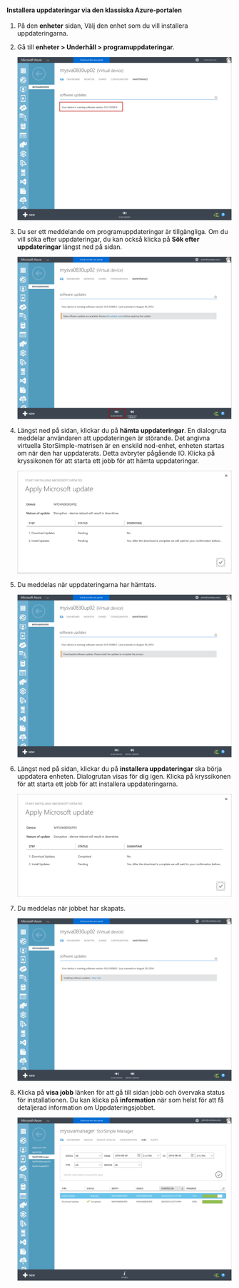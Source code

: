 <!--author=alkohli last changed: 09/02/16 -->

#### <a name="to-install-updates-via-the-azure-classic-portal"></a>Installera uppdateringar via den klassiska Azure-portalen
1. På den **enheter** sidan, Välj den enhet som du vill installera uppdateringarna.
2. Gå till **enheter > Underhåll > programuppdateringar**.
   
    ![uppdatera enhet](../includes/media/storsimple-ova-install-update-via-portal/azupdate1m.png)  
3. Du ser ett meddelande om programuppdateringar är tillgängliga. Om du vill söka efter uppdateringar, du kan också klicka på **Sök efter uppdateringar** längst ned på sidan.
   
    ![uppdatera enhet](../includes/media/storsimple-ova-install-update-via-portal/azupdate2m.png)
4. Längst ned på sidan, klickar du på **hämta uppdateringar**. En dialogruta meddelar användaren att uppdateringen är störande. Det angivna virtuella StorSimple-matrisen är en enskild nod-enhet, enheten startas om när den har uppdaterats. Detta avbryter pågående IO. Klicka på kryssikonen för att starta ett jobb för att hämta uppdateringar. 
   
    ![uppdatera enhet](../includes/media/storsimple-ova-install-update-via-portal/azupdate3m.png)
5. Du meddelas när uppdateringarna har hämtats. 
   
    ![uppdatera enhet](../includes/media/storsimple-ova-install-update-via-portal/azupdate6m.png)
6. Längst ned på sidan, klickar du på **installera uppdateringar** ska börja uppdatera enheten. Dialogrutan visas för dig igen. Klicka på kryssikonen för att starta ett jobb för att installera uppdateringarna. 
   
    ![uppdatera enhet](../includes/media/storsimple-ova-install-update-via-portal/azupdate7m.png) 
7. Du meddelas när jobbet har skapats. 
   
    ![uppdatera enhet](../includes/media/storsimple-ova-install-update-via-portal/azupdate8m.png)
8. Klicka på **visa jobb** länken för att gå till sidan jobb och övervaka status för installationen. Du kan klicka på **information** när som helst för att få detaljerad information om Uppdateringsjobbet. 
   
    ![uppdatera enhet](../includes/media/storsimple-ova-install-update-via-portal/azupdate9m.png)

